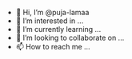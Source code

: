 - 👋 Hi, I’m @puja-lamaa
- 👀 I’m interested in ...
- 🌱 I’m currently learning ...
- 💞️ I’m looking to collaborate on ...
- 📫 How to reach me ...

<!---
puja-lamaa/puja-lamaa is a ✨ special ✨ repository because its `README.md` (this file) appears on your GitHub profile.
You can click the Preview link to take a look at your changes.
--->
